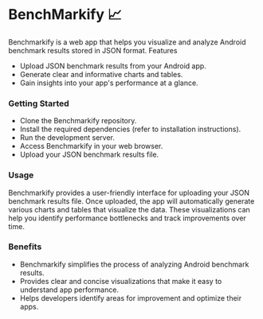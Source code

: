 # BenchMarkify 📈
Benchmarkify is a web app that helps you visualize and analyze Android benchmark results stored in JSON format.
Features
 * Upload JSON benchmark results from your Android app.
 * Generate clear and informative charts and tables.
 * Gain insights into your app's performance at a glance.  
### Getting Started
 * Clone the Benchmarkify repository.
 * Install the required dependencies (refer to installation instructions).
 * Run the development server.
 * Access Benchmarkify in your web browser.
 * Upload your JSON benchmark results file.
### Usage
Benchmarkify provides a user-friendly interface for uploading your JSON benchmark results file. Once uploaded, the app will automatically generate various charts and tables that visualize the data. These visualizations can help you identify performance bottlenecks and track improvements over time.
### Benefits
 * Benchmarkify simplifies the process of analyzing Android benchmark results.
 * Provides clear and concise visualizations that make it easy to understand app performance.
 * Helps developers identify areas for improvement and optimize their apps.
